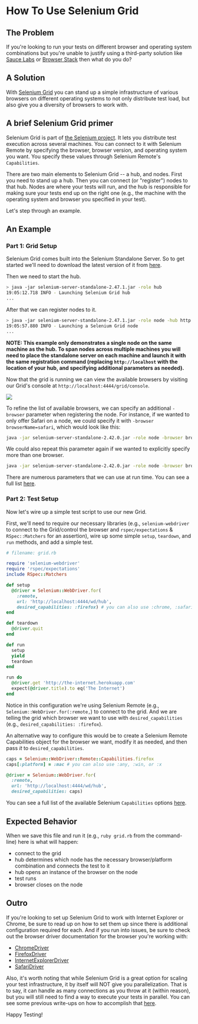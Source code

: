 # How To Use Selenium Grid

## The Problem

If you're looking to run your tests on different browser and operating system combinations but you're unable to justify using a third-party solution like [Sauce Labs](https://saucelabs.com/) or [Browser Stack](http://www.browserstack.com/) then what do you do?

## A Solution

With [Selenium Grid](https://github.com/SeleniumHQ/selenium/wiki/Grid2) you can stand up a simple infrastructure of various browsers on different operating systems to not only distribute test load, but also give you a diversity of browsers to work with.

## A brief Selenium Grid primer

Selenium Grid is part of [the Selenium project](http://www.seleniumhq.org/). It lets you distribute test execution across several machines. You can connect to it with Selenium Remote by specifying the browser, browser version, and operating system you want. You specify these values through Selenium Remote's `Capabilities`.

There are two main elements to Selenium Grid -- a hub, and nodes. First you need to stand up a hub. Then you can connect (or "register") nodes to that hub. Nodes are where your tests will run, and the hub is responsible for making sure your tests end up on the right one (e.g., the machine with the operating system and browser you specified in your test).

Let's step through an example.

## An Example

### Part 1: Grid Setup

Selenium Grid comes built into the Selenium Standalone Server. So to get started we'll need to download the latest version of it from [here](http://selenium-release.storage.googleapis.com/index.html).

Then we need to start the hub.

```sh
> java -jar selenium-server-standalone-2.47.1.jar -role hub
19:05:12.718 INFO - Launching Selenium Grid hub
...
```

After that we can register nodes to it.

```sh
> java -jar selenium-server-standalone-2.47.1.jar -role node -hub http://localhost:4444/grid/register
19:05:57.880 INFO - Launching a Selenium Grid node
...
```

__NOTE: This example only demonstrates a single node on the same machine as the hub. To span nodes across multiple machines you will need to place the standalone server on each machine and launch it with the same registration command (replacing `http://localhost` with the location of your hub, and specifying additional parameters as needed).__

Now that the grid is running we can view the available browsers by visiting our Grid's console at `http://localhost:4444/grid/console`.

<img src='/img/grid-console.png'/>

To refine the list of available browsers, we can specify an additional `-browser` parameter when registering the node. For instance, if we wanted to only offer Safari on a node, we could specify it with `-browser browserName=safari`, which would look like this:

```sh
java -jar selenium-server-standalone-2.42.0.jar -role node -browser browserName=safari -hub http://localhost:4444/grid/register
```

We could also repeat this parameter again if we wanted to explicitly specify more than one browser.

```sh
java -jar selenium-server-standalone-2.42.0.jar -role node -browser browserName=safari -browser browserName=chrome -browser browserName=firefox -hub http://localhost:4444/grid/register
```

There are numerous parameters that we can use at run time. You can see a full list [here](https://github.com/SeleniumHQ/selenium/wiki/Grid2#optional-parameters).

### Part 2: Test Setup

Now let's wire up a simple test script to use our new Grid.

First, we'll need to require our necessary libraries (e.g., `selenium-webdriver` to connect to the Grid/control the browser and `rspec/expectations` & `RSpec::Matchers` for an assertion), wire up some simple `setup`, `teardown`, and `run` methods, and add a simple test.

```ruby
# filename: grid.rb

require 'selenium-webdriver'
require 'rspec/expectations'
include RSpec::Matchers

def setup
  @driver = Selenium::WebDriver.for(
    :remote,
    url: 'http://localhost:4444/wd/hub',
    desired_capabilities: :firefox) # you can also use :chrome, :safari, etc.
end

def teardown
  @driver.quit
end

def run
  setup
  yield
  teardown
end

run do
  @driver.get 'http://the-internet.herokuapp.com'
  expect(@driver.title).to eq('The Internet')
end
```

Notice in this configuration we're using Selenium Remote (e.g., `Selenium::WebDriver.for(:remote,`) to connect to the grid. And we are telling the grid which browser we want to use with `desired_capabilities` (e.g., `desired_capabilities: :firefox`).

An alternative way to configure this would be to create a Selenium Remote Capabilities object for the browser we want, modify it as needed, and then pass _it_ to `desired_capabilities`.

```ruby
caps = Selenium::WebDriver::Remote::Capabilities.firefox
caps[:platform] = :mac # you can also use :any, :win, or :x

@driver = Selenium::WebDriver.for(
  :remote,
  url: 'http://localhost:4444/wd/hub',
  desired_capabilities: caps)
```

You can see a full list of the available Selenium `Capabilities` options [here](https://github.com/SeleniumHQ/selenium/wiki/DesiredCapabilities).

## Expected Behavior

When we save this file and run it (e.g., `ruby grid.rb` from the command-line) here is what will happen:

+ connect to the grid
+ hub determines which node has the necessary browser/platform combination and connects the test to it
+ hub opens an instance of the browser on the node
+ test runs
+ browser closes on the node

## Outro

If you're looking to set up Selenium Grid to work with Internet Explorer or Chrome, be sure to read up on how to set them up since there is additional configuration required for each. And if you run into issues, be sure to check out the browser driver documentation for the browser you're working with:

+ [ChromeDriver](https://github.com/SeleniumHQ/selenium/wiki/ChromeDriver)
+ [FirefoxDriver](https://github.com/SeleniumHQ/selenium/wiki/FirefoxDriver)
+ [InternetExplorerDriver](https://github.com/SeleniumHQ/selenium/wiki/InternetExplorerDriver)
+ [SafariDriver](https://github.com/SeleniumHQ/selenium/wiki/SafariDriver)

Also, it's worth noting that while Selenium Grid is a great option for scaling your test infrastructure, it by itself will NOT give you parallelization. That is to say, it can handle as many connections as you throw at it (within reason), but you will still need to find a way to execute your tests in parallel. You can see some previous write-ups on how to accomplish that [here](http://elementalselenium.com/tips/tags/parallelization).

Happy Testing!

